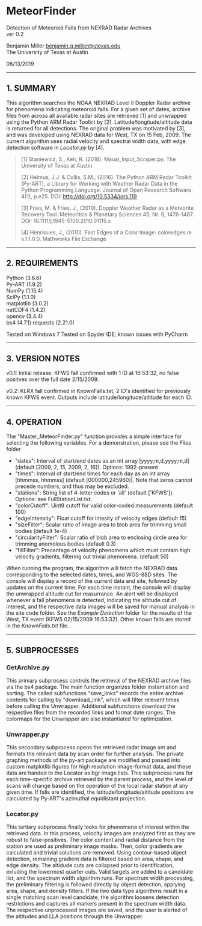 # MeteorFinder
Detection of Meteoroid Falls from NEXRAD Radar Archives   
ver 0.2

Benjamin Miller <benjamin.g.miller@utexas.edu>  
The University of Texas at Austin 

06/13/2019

---

## 1. SUMMARY

This algorithm searches the NOAA NEXRAD Level II Doppler Radar archive for phenomena indicating meteoroid falls.  For a given set of dates, archive files from across all available radar sites are retrieved \[1] and unwrapped using the Python ARM Radar Toolkit by \[2].  Latitude/longitude/altitude data is returned for all detections.  The original problem was motivated by \[3], and was developed using NEXRAD data for West, TX on 15 Feb, 2009.  The current algorithm uses radial velocity and spectral width data, with edge detection software in *Locator.py* by \[4].

> \[1] Staniewicz, S., Keh, R. (2018). Maual_Input_Scraper.py. The University of Texas at Austin
>
> \[2] Helmus, J.J. & Collis, S.M., (2016). The Python ARM Radar Toolkit (Py-ART), a Library for Working with Weather Radar Data in the Python Programming Language. Journal of Open Research Software. 4(1), p.e25. DOI: http://doi.org/10.5334/jors.119
>
> \[3] Fries, M. & Fries, J., (2010). Doppler Weather Radar as a Meteorite Recovery Tool. Meteoritics & Planetary Sciences 45, Nr. 9, 1476-1487. DOI: 10.1111/j.1945-5100.2010.01115.x 
>
> \[4] Henriques, J., (2010). Fast Edges of a Color Image: coloredges.m v.1.1.0.0. Mathworks File Exchange

---

## 2. REQUIREMENTS

Python (3.6.6)  
Py-ART (1.9.2)  
NumPy (1.15.4)  
SciPy (1.1.0)  
matplotlib (3.0.2)  
netCDF4 (1.4.2)  
opencv (3.4.4)  
bs4 (4.7.1) 
requests (2.21.0)

Tested on Windows 7
Tested on Spyder IDE; known issues with PyCharm

---

## 3. VERSION NOTES

v0.1: Initial release.  KFWS fall confirmed with 1 ID at 16:53:32, no false positves over the full date 2/15/2009.

v0.2: KLRX fall confirmed in KnownFalls.txt, 2 ID's identified for previously known KFWS event.  Outputs include latitude/longitude/altitude for each ID. 

---

## 4. OPERATION

The "Master_MeteorFinder.py" function provides a simple interface for selecting the following variables.  For a demonstration, please see the *Files* folder 

- "dates": Interval of start/end dates as an int array \[yyyy,m,d,yyyy,m,d] \(default \[2009, 2, 15, 2009, 2, 16]).  Options: 1992-present  
- "times": Interval of start/end times for each day as an int array \[hhmmss, hhmmss] \(default \[000000,245960]).  Note that zeros cannot precede numbers, and thus may be excluded.  
- "stations": String list of 4-letter codes or 'all' \(default \['KFWS']).  Options: see FullStationList.txt.  
- "colorCutoff": Uint8 cutoff for valid color-coded measurements \(default 100)   
- "edgeIntensity": Float cutoff for intesity of velocity edges \(default 15)   
- "sizeFilter": Scalar ratio of image area to blob area for trimming small bodies  \(default 1e-4)  
- "circularityFilter": Scalar ratio of blob area to enclosing circle area for trimming anomolous bodies \(default 0.3)  
- "fillFilter": Precentage of velocity phenomena which must contain high velocity gradients, filtering out trivial phenomena.  \(default 50) 

When running the program, the algorithm will fetch the NEXRAD data corresponding to the selected dates, times, and WGS-88D sites.  The console will display a record of the current data and site, followed by updates on the current time.  For each time instant, the console will display the unwrapped altitude cut for reasurrance.  An alert will be displayed whenever a fall phenomena is detected, indicating the altitude cut of interest, and the respective data images will be saved for manual analysis in the site code folder.  See the *Example Detection* folder for the results of the West, TX event (KFWS 02/15/2009 16:53:32).  Other known falls are stored in the *KnownFalls.txt* file.  

---

## 5. SUBPROCESSES

### GetArchive.py 
This primary subprocess controls the retrieval of the NEXRAD archive files via the bs4 package.  The main function organizes folder instantiation and sorting.  The called subfunctions "save_links" records the entire archive contents for calling by "download_link", which will filter relevent times before calling the Unwrapper.  Additional subfunctions download the respective files from the recorded links and format date ranges.  The colormaps for the Unwrapper are also instantiated for optimization.         

### Unwrapper.py
This secondary subprocess opens the retrieved radar image set and formats the relevant data by scan order for further analysis.  The private graphing methods of the py-art package are modified and passed into custom matplotlib figures for high resolution image-format data, and these data are handed to the Locator as bgr image lists.  This subprocess runs for each time-specific archive retrieved by the parent process, and the level of scans will change based on the operation of the local radar station at any given time.  If falls are identified, the latitude/longitude/altitude positions are calculated by Py-ART's azimuthal equidistant projection.        

### Locator.py
This tertiary subprocess finally looks for phenomena of interest within the retrieved data.  In this process, velocity images are analyzed first as they are robust to false-positives.  The color content and radial distance from the station are used as preliminary image masks.  Then, color gradients are calculated and trivial solutions are removed.  Using contour-based object detection, remaining gradient data is filtered based on area, shape, and edge density.  The altidude cuts are collapsed prior to identification, exluding the lowermost quarter cuts.  Valid targets are added to a candidate list, and the spectrum width algorithm runs.  For spectrum width processing, the preliminary filtering is followed directly by object detection, applying area, shape, and density filters.  If the two data type algorithms result in a single matching scan level candidate, the algorithm loosens detection restrictions and captures all markers present in the spectrum width data.  The respective unprocessed images are saved, and the user is alerted of the altitudes and LLA positions through the Unwrapper.            

	

